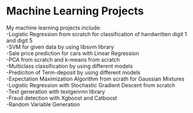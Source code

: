 # Machine Learning Projects
My machine learning projects include:  
-Logistic Regression from scratch for classification of handwritten digit 1 and digit 5  
-SVM for given data by using libsvm library  
-Sale price prediction for cars with Linear Regression  
-PCA from scratch and k-means from scratch  
-Multiclass classification by using different models   
-Prediciton of Term-deposit by using different models  
-Expectation Maximization Algorithm from scrath for Gaussian Mixtures  
-Logistic Regression with Stochastic Gradient Descent from scratch  
-Text generation with textgenrnn library  
-Fraud detection with Xgboost and Catboost  
-Random Variable Generation
